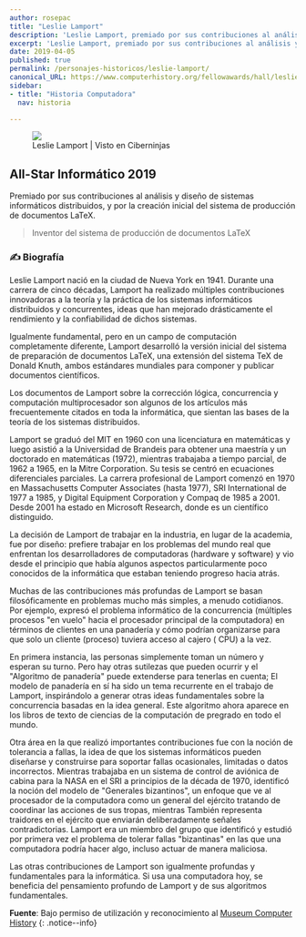 ```yaml
---
author: rosepac
title: "Leslie Lamport"
description: 'Leslie Lamport, premiado por sus contribuciones al análisis y diseño de sistemas informáticos distribuidos, y por la creación inicial del sistema de producción de documentos LaTeX.'
excerpt: 'Leslie Lamport, premiado por sus contribuciones al análisis y diseño de sistemas informáticos distribuidos, y por la creación inicial del sistema de producción de documentos LaTeX.'
date: 2019-04-05
published: true
permalink: /personajes-historicos/leslie-lamport/
canonical_URL: https://www.computerhistory.org/fellowawards/hall/leslie-lamport/
sidebar:
- title: "Historia Computadora"
  nav: historia

---
```


<figure>
    <a href="https://images.computerhistory.org/fellows/leslie-lamport.jpg" class="image-popup"><img src="https://images.computerhistory.org/fellows/leslie-lamport.jpg"></a>
    <figcaption>Leslie Lamport | Visto en Ciberninjas</figcaption>
</figure>

## All-Star Informático 2019

Premiado por sus contribuciones al análisis y diseño de sistemas informáticos distribuidos, y por la creación inicial del sistema de producción de documentos LaTeX.

> Inventor del sistema de producción de documentos LaTeX

### ✍ Biografía

Leslie Lamport nació en la ciudad de Nueva York en 1941. Durante una carrera de cinco décadas, Lamport ha realizado múltiples contribuciones innovadoras a la teoría y la práctica de los sistemas informáticos distribuidos y concurrentes, ideas que han mejorado drásticamente el rendimiento y la confiabilidad de dichos sistemas.

Igualmente fundamental, pero en un campo de computación completamente diferente, Lamport desarrolló la versión inicial del sistema de preparación de documentos LaTeX, una extensión del sistema TeX de Donald Knuth, ambos estándares mundiales para componer y publicar documentos científicos.

Los documentos de Lamport sobre la corrección lógica, concurrencia y computación multiprocesador son algunos de los artículos más frecuentemente citados en toda la informática, que sientan las bases de la teoría de los sistemas distribuidos.

Lamport se graduó del MIT en 1960 con una licenciatura en matemáticas y luego asistió a la Universidad de Brandeis para obtener una maestría y un doctorado en matemáticas (1972), mientras trabajaba a tiempo parcial, de 1962 a 1965, en la Mitre Corporation. Su tesis se centró en ecuaciones diferenciales parciales. La carrera profesional de Lamport comenzó en 1970 en Massachusetts Computer Associates (hasta 1977), SRI International de 1977 a 1985, y Digital Equipment Corporation y Compaq de 1985 a 2001. Desde 2001 ha estado en Microsoft Research, donde es un científico distinguido.

La decisión de Lamport de trabajar en la industria, en lugar de la academia, fue por diseño: prefiere trabajar en los problemas del mundo real que enfrentan los desarrolladores de computadoras (hardware y software) y vio desde el principio que había algunos aspectos particularmente poco conocidos de la informática que estaban teniendo progreso hacia atrás.

Muchas de las contribuciones más profundas de Lamport se basan filosóficamente en problemas mucho más simples, a menudo cotidianos. Por ejemplo, expresó el problema informático de la concurrencia (múltiples procesos "en vuelo" hacia el procesador principal de la computadora) en términos de clientes en una panadería y cómo podrían organizarse para que solo un cliente (proceso) tuviera acceso al cajero ( CPU) a la vez.

En primera instancia, las personas simplemente toman un número y esperan su turno. Pero hay otras sutilezas que pueden ocurrir y el "Algoritmo de panadería" puede extenderse para tenerlas en cuenta; El modelo de panadería en sí ha sido un tema recurrente en el trabajo de Lamport, inspirándolo a generar otras ideas fundamentales sobre la concurrencia basadas en la idea general. Este algoritmo ahora aparece en los libros de texto de ciencias de la computación de pregrado en todo el mundo.

Otra área en la que realizó importantes contribuciones fue con la noción de tolerancia a fallas, la idea de que los sistemas informáticos pueden diseñarse y construirse para soportar fallas ocasionales, limitadas o datos incorrectos. Mientras trabajaba en un sistema de control de aviónica de cabina para la NASA en el SRI a principios de la década de 1970, identificó la noción del modelo de "Generales bizantinos", un enfoque que ve al procesador de la computadora como un general del ejército tratando de coordinar las acciones de sus tropas, mientras También representa traidores en el ejército que enviarán deliberadamente señales contradictorias. Lamport era un miembro del grupo que identificó y estudió por primera vez el problema de tolerar fallas "bizantinas" en las que una computadora podría hacer algo, incluso actuar de manera maliciosa.

Las otras contribuciones de Lamport son igualmente profundas y fundamentales para la informática. Si usa una computadora hoy, se beneficia del pensamiento profundo de Lamport y de sus algoritmos fundamentales.

**Fuente**: Bajo permiso de utilización y reconocimiento al [Museum Computer History](https://www.computerhistory.org/ "Página web el Museo de la Historia de las Computadoras") 
{: .notice--info}
